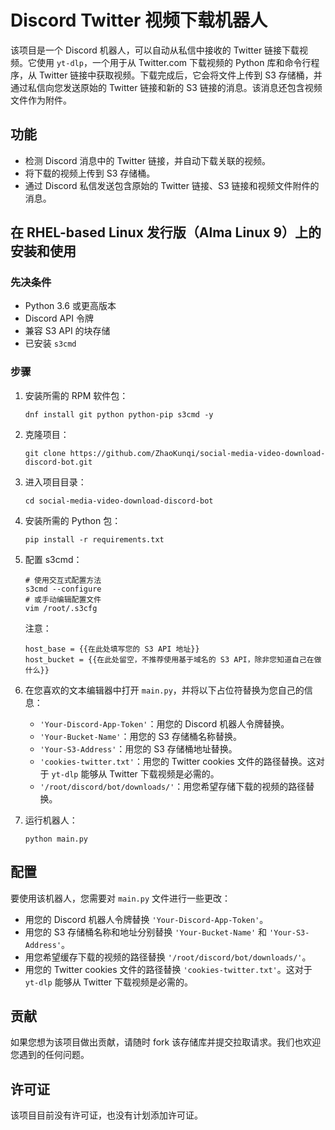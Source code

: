 # Discord Twitter 视频下载机器人

该项目是一个 Discord 机器人，可以自动从私信中接收的 Twitter 链接下载视频。它使用 `yt-dlp`，一个用于从 Twitter.com 下载视频的 Python 库和命令行程序，从 Twitter 链接中获取视频。下载完成后，它会将文件上传到 S3 存储桶，并通过私信向您发送原始的 Twitter 链接和新的 S3 链接的消息。该消息还包含视频文件作为附件。

## 功能

- 检测 Discord 消息中的 Twitter 链接，并自动下载关联的视频。
- 将下载的视频上传到 S3 存储桶。
- 通过 Discord 私信发送包含原始的 Twitter 链接、S3 链接和视频文件附件的消息。

## 在 RHEL-based Linux 发行版（Alma Linux 9）上的安装和使用

### 先决条件

- Python 3.6 或更高版本
- Discord API 令牌
- 兼容 S3 API 的块存储
- 已安装 `s3cmd`

### 步骤

1. 安装所需的 RPM 软件包：
   ```
   dnf install git python python-pip s3cmd -y
   ```

2. 克隆项目：
   ```
   git clone https://github.com/ZhaoKunqi/social-media-video-download-discord-bot.git
   ```

3. 进入项目目录：
   ```
   cd social-media-video-download-discord-bot
   ```

4. 安装所需的 Python 包：
   ```
   pip install -r requirements.txt
   ```

5. 配置 s3cmd：
   ```
   # 使用交互式配置方法
   s3cmd --configure
   # 或手动编辑配置文件
   vim /root/.s3cfg
   ```

   注意：
   ```
   host_base = {{在此处填写您的 S3 API 地址}}
   host_bucket = {{在此处留空，不推荐使用基于域名的 S3 API，除非您知道自己在做什么}}
   ```

6. 在您喜欢的文本编辑器中打开 `main.py`，并将以下占位符替换为您自己的信息：
   - `'Your-Discord-App-Token'`：用您的 Discord 机器人令牌替换。
   - `'Your-Bucket-Name'`：用您的 S3 存储桶名称替换。
   - `'Your-S3-Address'`：用您的 S3 存储桶地址替换。
   - `'cookies-twitter.txt'`：用您的 Twitter cookies 文件的路径替换。这对于 `yt-dlp` 能够从 Twitter 下载视频是必需的。
   - `'/root/discord/bot/downloads/'`：用您希望存储下载的视频的路径替换。

7. 运行机器人：
   ```
   python main.py
   ```

## 配置

要使用该机器人，您需要对 `main.py` 文件进行一些更改：

- 用您的 Discord 机器人令牌替换 `'Your-Discord-App-Token'`。
- 用您的 S3 存储桶名称和地址分别替换 `'Your-Bucket-Name'` 和 `'Your-S3-Address'`。
- 用您希望缓存下载的视频的路径替换 `'/root/discord/bot/downloads/'`。
- 用您的 Twitter cookies 文件的路径替换 `'cookies-twitter.txt'`。这对于 `yt-dlp` 能够从 Twitter 下载视频是必需的。

## 贡献

如果您想为该项目做出贡献，请随时 fork 该存储库并提交拉取请求。我们也欢迎您遇到的任何问题。

## 许可证

该项目目前没有许可证，也没有计划添加许可证。
